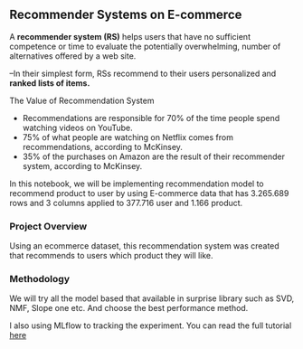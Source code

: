 ## **Recommender Systems on E-commerce**
A **recommender system (RS)** helps users that have no sufficient competence or time to evaluate the potentially overwhelming, number of alternatives offered by a web site.

–In their simplest form, RSs recommend to their users personalized and **ranked lists of items.**

The Value of Recommendation System

* Recommendations are responsible for 70% of the time people spend watching videos on YouTube.
* 75% of what people are watching on Netflix comes from recommendations, according to McKinsey.
* 35% of the purchases on Amazon are the result of their recommender system, according to McKinsey.

In this notebook, we will be implementing recommendation model to recommend product to user by using E-commerce data that has 3.265.689 rows and 3 columns applied to 377.716 user and 1.166 product. 

### Project Overview
Using an ecommerce dataset, this recommendation system was created that recommends to users which product they will like. 

### Methodology
We will try all the model based that available in surprise library such as SVD, NMF, Slope one etc. And choose the best performance method.

I also using MLflow to tracking the experiment. You can read the full tutorial [here](https://medium.com/@luthfirdty/reproducible-data-science-experiment-using-mlflow-6f2f6e1baa8c) 
